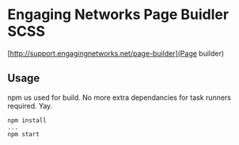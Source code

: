 # Engaging Networks Page Buidler SCSS

[http://support.engagingnetworks.net/page-builder](Page builder)


## Usage

npm us used for build. No more extra dependancies for task runners required. Yay.

```
npm install
...
npm start
```
